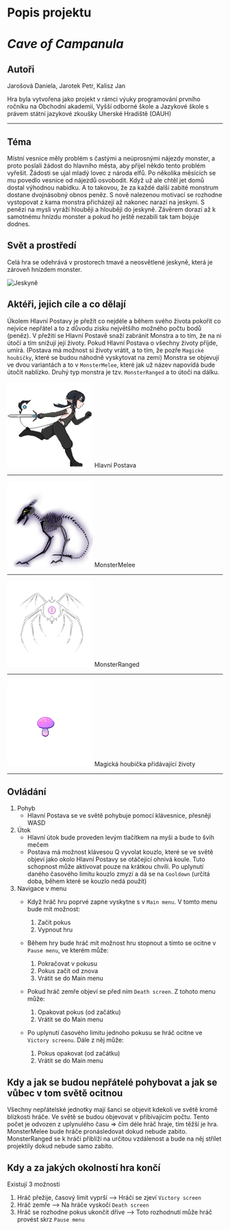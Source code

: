 # Popis projektu

# _Cave of Campanula_

## Autoři

Jarošová Daniela, Jarotek Petr, Kalisz Jan

Hra byla vytvořena jako projekt v rámci výuky programování prvního ročníku na Obchodní akademii, Vyšší odborné škole a Jazykové škole s právem státní jazykové zkoušky Uherské Hradiště (OAUH)

---

## Téma

Místní vesnice měly problém s častými a neúprosnými nájezdy monster, a proto poslali žádost do hlavního města, aby přijel někdo tento problém vyřešit. Žádosti se ujal mladý lovec z národa elfů. Po několika měsících se mu povedlo vesnice od nájezdů osvobodit. Když už ale chtěl jet domů dostal výhodnou nabídku. A to takovou, že za každé další zabité monstrum dostane dvojnásobný obnos peněz. S nově nalezenou motivací se rozhodne vystopovat z kama monstra přicházejí až nakonec narazí na jeskyni. S penězi na mysli vyráží hlouběji a hlouběji do jeskyně. Závěrem dorazí až k samotnému hnízdu monster a pokud ho ještě nezabili tak tam bojuje dodnes.

## Svět a prostředí

Celá hra se odehrává v prostorech tmavé a neosvětlené jeskyně, která je zároveň hnízdem monster.

![Jeskyně](images/Jeskyně.png)

## Aktéři, jejich cíle a co dělají

Úkolem Hlavní Postavy je přežít co nejdéle a během svého života pokořit co nejvíce nepřátel a to z důvodu zisku největšího možného počtu bodů (peněz). V přežití se Hlavní Postavě snaží zabránit Monstra a to tím, že na ni útočí a tím snižují její životy. Pokud Hlavní Postava o všechny životy příjde, umírá. (Postava má možnost si životy vrátit, a to tím, že pozře `Magické houbičky`, které se budou náhodně vyskytovat na zemi) Monstra se objevují ve dvou variantách a to v `MonsterMelee`, které jak už název napovídá bude útočit nablízko. Druhý typ monstra je tzv. `MonsterRanged` a to útočí na dálku.

![Hlavní Postava](images/Hlavni_Postava.png)
Hlavní Postava

---

![MonsterMelee](images/MonsterMelee.png)
MonsterMelee

---

![MonsterRanged](images/MonsterRanged.png)
MonsterRanged

---

![MonsterRanged](images/Houba.png)
Magická houbička přidávající životy

---

## Ovládání

1. Pohyb
    - Hlavní Postava se ve světě pohybuje pomocí klávesnice, přesněji WASD
2. Útok
    - Hlavní útok bude proveden levým tlačítkem na myši a bude to švih mečem
    - Postava má možnost klávesou Q vyvolat kouzlo, které se ve světě objeví jako okolo Hlavní Postavy se otáčející ohnivá koule. Tuto schopnost může aktivovat pouze na krátkou chvíli. Po uplynutí daného časového limitu kouzlo zmyzí a dá se na `Cooldown` (určitá doba, během které se kouzlo nedá použít)
3. Navigace v menu
    - Když hráč hru poprvé zapne vyskytne s v `Main menu`. V tomto menu bude mít možnost:

        1. Začít pokus
        2. Vypnout hru

    - Během hry bude hráč mít možnost hru stopnout a tímto se ocitne v `Pause menu`, ve kterém může:

        1. Pokračovat v pokusu
        2. Pokus začít od znova
        3. Vrátit se do Main menu

    - Pokud hráč zemře objeví se před ním `Death screen`. Z tohoto menu může:

        1. Opakovat pokus (od začátku)
        2. Vrátit se do Main menu

    - Po uplynutí časového limitu jednoho pokusu se hráč ocitne ve `Victory screenu`. Dále z něj může:

        1. Pokus opakovat (od začátku)
        2. Vrátit se do Main menu

## Kdy a jak se budou nepřátelé pohybovat a jak se vůbec v tom světě ocitnou

Všechny nepřátelské jednotky mají šanci se objevit kdekoli ve světě kromě blízkosti hráče. Ve světě se budou objevovat v přibívajícím počtu. Tento počet je odvozen z uplynulého času => čím déle hráč hraje, tím těžší je hra. MonsterMelee bude hráče pronásledovat dokud nebude zabito. MonsterRanged se k hráči přiblíží na určitou vzdálenost a bude na něj střílet projektily dokud nebude samo zabito.

## Kdy a za jakých okolností hra končí

Existují 3 možnosti

1. Hráč přežije, časový limit vyprší --> Hráči se zjeví `Victory screen`
2. Hráč zemře --> Na hráče vyskočí `Death screen`
3. Hráč se rozhodne pokus ukončit dříve --> Toto rozhodnutí může hráč provést skrz `Pause menu`